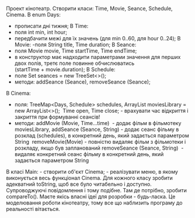 Проект кінотеатр.
Створити класи: Time, Movie, Seance, Schedule, Cinema. В enum Days:
- прописати дні тижня; В Time:
- поля int min, int hour;
- передбачити межі для їх значень (для min 0..60, для hour 0..24);
В Movie:
-поля String title, Time duration; В Seance:
- поля Movie movie, Time startTime, Time endTime;
- в конструктор має надходити параметрами значення для перших двох полів, третє поле повинне обчислюватись (startTime + movie.duration);
В Schedule:
- поле Set<Seance> seances = new TreeSet<>();
- методи: addSeance (Seance), removeSeance (Seance);

В Cinema:
- поля:
TreeMap<Days, Schedule> schedules,
ArrayList<Movie> moviesLibrary = new ArrayList<>(); 
Time open, Time close; - врахувати час відкриття і закриття при формуванні сеансів!
- методи:
addMovie (Movie, Time...time)  - додає фільм в фільмотеку moviesLibrary,
addSeance (Seance, String) - додає сеанс фільму в розклад (schedules), в конкретний день, який задається параметром String 
removeMovie(Movie) - повністю видаляє фільм з фільмотеки і розкладу, якщо був запланований
removeSeance (Seance, String)  - видаляє конкретний сеанс фільму в конкретний день, який задається параметром String 

В класі Main: - створити об'єкт Cinema; - реалізувати меню, в якому виконується весь функціонал Cinema. Для кожного класу зробити адекватний toString, щоб все було читабельно і доступно. Супроводжуючі повідомлення і тому подібне. Там де потрібно, зробити compareTo(). Маєте якісь власні ідеї для розробки - будь-ласка. Це моделювання роботи кінотеатру, тому все що наблизить програму до реальності вітається. 
